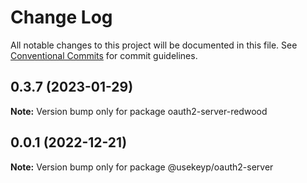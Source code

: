 # Change Log

All notable changes to this project will be documented in this file.
See [Conventional Commits](https://conventionalcommits.org) for commit guidelines.

## 0.3.7 (2023-01-29)

**Note:** Version bump only for package oauth2-server-redwood





## 0.0.1 (2022-12-21)

**Note:** Version bump only for package @usekeyp/oauth2-server
